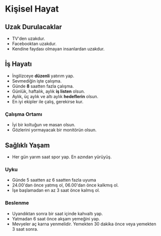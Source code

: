 # Kişisel Hayat

## Uzak Durulacaklar

* TV'den uzakdur.
* Facebooktan uzakdur.
* Kendine faydası olmayan insanlardan uzakdur.

## İş Hayatı

* İngilizceye **düzenli** yatırım yap.
* Sevmediğin işte çalışma.
* Günde **8** saatten fazla çalışma.
* Günlük, haftalık, aylık **iş listen** olsun.
* Aylık, üç aylık ve altı aylık **hedeflerin** olsun.
* En iyi ekipler ile çalış, gerekirse kur.

### Çalışma Ortamı

* İyi bir koltuğun ve masan olsun.
* Gözlerini yormayacak bir monitörün olsun.

## Sağlıklı Yaşam

* Her gün yarım saat spor yap. En azından yürüyüş.

### Uyku

* Günde 5 saatten az 6 saatten fazla uyuma
* 24.00'dan önce yatmış ol, 06.00'dan önce kalkmış ol.
* İşe başlamadan en az 3 saat önce kalmış ol.

### Beslenme

* Uyandıktan sonra bir saat içinde kahvaltı yap.
* Yatmadan 6 saat önce akşam yemeğini yap.
* Mevyeler aç karna yenmelidir. Yemekten 30 dakika önce veya yemekten 3 saat sonra.
